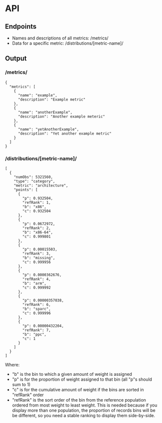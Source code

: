 # API

## Endpoints

* Names and descriptions of all metrics: /metrics/
* Data for a specific metric: /distributions/[metric-name]/

## Output

### /metrics/

```
{
  "metrics": [
    {
      "name": "example",
      "description": "Example metric"
    },
    {
      "name": "anotherExample",
      "description": "Another example meteric"
    },
    {
      "name": "yetAnotherExample",
      "description": "Yet another example metric"
    }
  ]
}
```

### /distributions/[metric-name]/

```
[
  {
    "numObs": 5321560,
    "type": "category",
    "metric": "architecture",
    "points": [
      {
        "p": 0.932504,
        "refRank": 1,
        "b": "x86",
        "c": 0.932504
      },
      {
        "p": 0.0672972,
        "refRank": 2,
        "b": "x86-64",
        "c": 0.999801
      },
      {
        "p": 0.00015503,
        "refRank": 3,
        "b": "missing",
        "c": 0.999956
      },
      {
        "p": 0.0000362676,
        "refRank": 4,
        "b": "arm",
        "c": 0.999992
      },
      {
        "p": 0.00000357038,
        "refRank": 6,
        "b": "sparc",
        "c": 0.999996
      },
      {
        "p": 0.00000432204,
        "refRank": 7,
        "b": "ppc",
        "c": 1
      }
    ]
  }
]
```

Where:

* "b" is the bin to which a given amount of weight is assigned
* "p" is for the proportion of weight assigned to that bin (all "p"s should sum
  to 1)
* "c" is for the cumulative amount of weight if the bins are sorted in "refRank"
  order
* "refRank" is the sort order of the bin from the reference population ordered
  from most weight to least weight. This is needed because if you display more
  than one population, the proportion of records bins will be be different, so
  you need a stable ranking to display them side-by-side.
